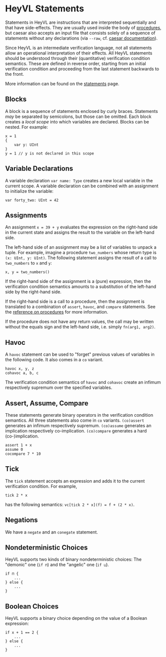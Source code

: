 # HeyVL Statements

Statements in HeyVL are instructions that are interpreted sequentially and that have side-effects.
They are usually used inside the body of [procedures](./procs.md), but caesar also accepts an input file that consists solely of a sequence of statements without any declarations (via `--raw`, cf. [caesar documentation](../caesar.md)).

Since HeyVL is an intermediate verification language, not all statements allow an operational interpretation of their effects.
All HeyVL statements should be understood through their (quantitative) verification condition semantics.
These are defined in reverse order, starting from an initial verification condition and proceeding from the last statement backwards to the front.

More information can be found on the [statements](./statements.md) page.

## Blocks

A block is a sequence of statements enclosed by curly braces.
Statements _may_ be separated by semicolons, but those can be omitted.
Each block creates a _local scope_ into which variables are declared.
Blocks can be nested.
For example:
```
x = 1
{
    var y: UInt
}
y = 1 // y is not declared in this scope
```

## Variable Declarations

A variable declaration `var name: Type` creates a new local variable in the current scope.
A variable declaration can be combined with an assignment to initialize the variable:
```
var forty_two: UInt = 42
```

## Assignments

An assignment `x = 39 + y` evaluates the expression on the right-hand side in the current state and assigns the result to the variable on the left-hand side.

The left-hand side of an assignment may be a list of variables to unpack a tuple.
For example, imagine a procedure `two_numbers` whose return type is `(x: UInt, y: UInt)`.
The following statement assigns the result of a call to `two_numbers` to `x` and `y`:
```
x, y = two_numbers()
```

If the right-hand side of the assignment is a (pure) expression, then the verification condition semantics amounts to a substitution of the left-hand side by the right-hand side.

If the right-hand side is a call to a procedure, then the assignment is translated to a combination of `assert`, `havoc`, and `compare` statements.
See the [reference on procedures](./procs.md) for more information.

If the procedure does not have any return values, the call may be written without the equals sign and the left-hand side, i.e. simply `fn(arg1, arg2)`.

## Havoc

A `havoc` statement can be used to "forget" previous values of variables in the following code.
It also comes in a `co` variant.
```
havoc x, y, z
cohavoc a, b, c
```

The verification condition semantics of `havoc` and `cohavoc` create an infimum respectively supremum over the specified variables.

## Assert, Assume, Compare

These statements generate binary operators in the verification condition semantics.
All three statements also come in `co` variants.
`(co)assert` generates an infimum respectively supremum.
`(co)assume` generates an implication respectively co-implication.
`(co)compare` generates a hard (co-)implication.

```
assert 1 + x
assume 0
cocompare 7 * 10
```

## Tick

The `tick` statement accepts an expression and adds it to the current verification condition.
For example,
```
tick 2 * x
```
has the following semantics: `vc[tick 2 * x](f) = f + (2 * x)`.

## Negations

We have a `negate` and an `conegate` statement.

## Nondeterministic Choices

HeyVL supports two kinds of binary nondeterministic choices: The "demonic" one (`if ⊓`) and the "angelic" one (`if ⊔`).
```
if ⊓ {
    ...
} else {
    ...
}
```

## Boolean Choices

HeyVL supports a binary choice depending on the value of a Boolean expression:
```
if x + 1 == 2 {
    ...
} else {
    ...
}
```
